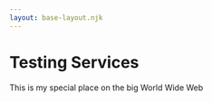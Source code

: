 ```yaml
---
layout: base-layout.njk
---
```

# Testing Services

This is my special place on the big World Wide Web